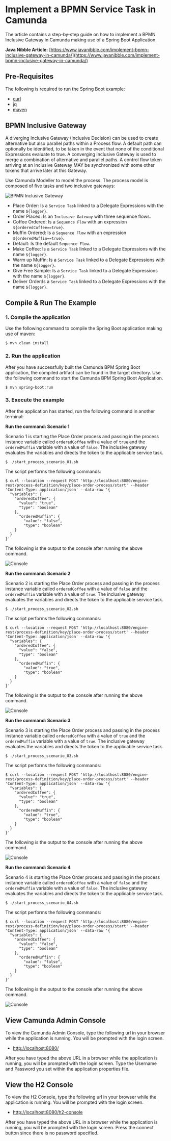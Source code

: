 # Implement a BPMN Service Task in Camunda
The article contains a step-by-step guide on how to implement a BPMN Inclusive Gateway in Camunda making use of a Spring Boot Application.

**Java Nibble Article:** [https://www.javanibble.com/implement-bpmn-inclusive-gateway-in-camunda/](https://www.javanibble.com/implement-bpmn-inclusive-gateway-in-camunda/)

## Pre-Requisites
The following is required to run the Spring Boot example:
* [curl](https://www.javanibble.com/how-to-install-curl-on-macos-using-homebrew/)
* jq
* [maven](https://www.javanibble.com/how-to-install-maven-on-macos-using-homebrew/)

## BPMN Inclusive Gateway
A diverging Inclusive Gateway (Inclusive Decision) can be used to create alternative but also parallel paths within a Process flow. A default path can optionally be identified, to be taken in the event that none of the conditional Expressions evaluate to true. A converging Inclusive Gateway is used to merge a combination of alternative and parallel paths. A control flow token arriving at an Inclusive Gateway MAY be synchronized with some other tokens that arrive later at this Gateway.

Use Camunda Modeller to model the process. The process model is composed of five tasks and two inclusive gateways:

![BPMN Inclusive Gateway](https://www.javanibble.com/assets/images/posts/bpmn-inclusive-gateway/bpmn-inclusive-gateway.png)

* Place Order: Is a `Service Task` linked to a Delegate Expressions with the name `${logger}`.
* Order Placed: Is an `Inclusive Gateway` with three sequence flows.
* Coffee Ordered: Is a `Sequence Flow` with an expression `${orderedCoffee==true}`.
* Muffin Ordered: Is a `Sequence Flow` with an expression `${orderedMuffin==true}`.
* Default: Is the default `Sequence Flow`.
* Make Coffee: Is a `Service Task` linked to a Delegate Expressions with the name `${logger}`.
* Warm up Muffin: Is a `Service Task` linked to a Delegate Expressions with the name `${logger}`.
* Give Free Sample: Is a `Service Task` linked to a Delegate Expressions with the name `${logger}`.
* Deliver Order:Is a `Service Task` linked to a Delegate Expressions with the name `${logger}`.

## Compile & Run The Example
### 1. Compile the application
Use the following command to compile the Spring Boot application making use of maven:

```shell
$ mvn clean install
```

### 2. Run the application
After you have successfully built the Camunda BPM Spring Boot application, the compiled artifact can be found in the
target directory. Use the following command to start the Camunda BPM Spring Boot Application.

```shell
$ mvn spring-boot:run
```

### 3. Execute the example
After the application has started, run the following command in another terminal:

**Run the command: Scenario 1**

Scenario 1 is starting the Place Order process and passing in the process instance variable called `orderedCoffee` with a value of `true` and the `orderedMuffin` variable with a value of `false`. The inclusive gateway evaluates the variables and directs the token to the applicable service task.

```shell
$ ./start_process_scenario_01.sh
```
The script performs the following commands:

```shell
$ curl --location --request POST 'http://localhost:8080/engine-rest/process-definition/key/place-order-process/start' --header 'Content-Type: application/json' --data-raw '{
  "variables": {
    "orderedCoffee": {
      "value": "true",
      "type": "boolean"
    },
      "orderedMuffin": {
        "value": "false",
        "type": "boolean"
    }
  }
}'
```
The following is the output to the console after running the above command.

![Console](https:/www.javanibble.com/assets/images/posts/bpmn-inclusive-gateway/console-camunda-bpmn-inclusive-gateway-scenario1.png)


**Run the command: Scenario 2**

Scenario 2 is starting the Place Order process and passing in the process instance variable called `orderedCoffee` with a value of `false` and the `orderedMuffin` variable with a value of `true`. The inclusive gateway evaluates the variables and directs the token to the applicable service task.

```shell
$ ./start_process_scenario_02.sh
```
The script performs the following commands:

```shell
$ curl --location --request POST 'http://localhost:8080/engine-rest/process-definition/key/place-order-process/start' --header 'Content-Type: application/json' --data-raw '{
  "variables": {
    "orderedCoffee": {
      "value": "false",
      "type": "boolean"
    },
      "orderedMuffin": {
        "value": "true",
        "type": "boolean"
    }
  }
}'
```
The following is the output to the console after running the above command.

![Console](https:/www.javanibble.com/assets/images/posts/bpmn-inclusive-gateway/console-camunda-bpmn-inclusive-gateway-scenario2.png)

**Run the command: Scenario 3**

Scenario 3 is starting the Place Order process and passing in the process instance variable called `orderedCoffee` with a value of `true` and the `orderedMuffin` variable with a value of `true`. The inclusive gateway evaluates the variables and directs the token to the applicable service task.

```shell
$ ./start_process_scenario_03.sh
```
The script performs the following commands:

```shell
$ curl --location --request POST 'http://localhost:8080/engine-rest/process-definition/key/place-order-process/start' --header 'Content-Type: application/json' --data-raw '{
  "variables": {
    "orderedCoffee": {
      "value": "true",
      "type": "boolean"
    },
      "orderedMuffin": {
        "value": "true",
        "type": "boolean"
    }
  }
}'
```
The following is the output to the console after running the above command.

![Console](https:/www.javanibble.com/assets/images/posts/bpmn-inclusive-gateway/console-camunda-bpmn-inclusive-gateway-scenario3.png)

**Run the command: Scenario 4**

Scenario 4 is starting the Place Order process and passing in the process instance variable called `orderedCoffee` with a value of `false` and the `orderedMuffin` variable with a value of `false`. The inclusive gateway evaluates the variables and directs the token to the applicable service task.
```shell
$ ./start_process_scenario_04.sh
```
The script performs the following commands:
```shell
$ curl --location --request POST 'http://localhost:8080/engine-rest/process-definition/key/place-order-process/start' --header 'Content-Type: application/json' --data-raw '{
  "variables": {
    "orderedCoffee": {
      "value": "false",
      "type": "boolean"
    },
      "orderedMuffin": {
        "value": "false",
        "type": "boolean"
    }
  }
}'
```
The following is the output to the console after running the above command.

![Console](https:/www.javanibble.com/assets/images/posts/bpmn-inclusive-gateway/console-camunda-bpmn-inclusive-gateway-scenario4.png)


## View Camunda Admin Console
To view the Camunda Admin Console, type the following url in your browser while the application is running. You will be prompted with the login screen.

* [http://localhost:8080/](http://localhost:8080/)

After you have typed the above URL in a browser while the application is running, you will be prompted with the login screen. Type the Username and Password you set within the application properties file.


## View the H2 Console
To view the H2 Console, type the following url in your browser while the application is running. You will be prompted with the login screen.

* [http://localhost:8080/h2-console](http://localhost:8080/h2-console)

After you have typed the above URL in a browser while the application is running, you will be prompted with the login screen. Press the connect button since there is no password specified.